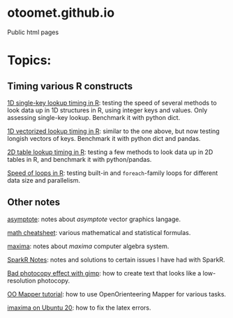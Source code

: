# otoomet.github.io

Public html pages

# Topics:

## Timing various R constructs

[1D single-key lookup timing in R](simple_lookup_R.html): testing the
speed of several methods to look data up in 1D structures in R, using
integer keys and values.  Only assessing single-key lookup.  Benchmark
it with python dict.

[1D vectorized lookup timing in R](vectorized_lookup.html): similar
to the one above, but now testing longish vectors of keys.  Benchmark it
with python dict and pandas.

[2D table lookup timing in R](table_lookup_in_R.html): testing a few
methods to look data up in 2D tables in R, and benchmark it with
python/pandas.

[Speed of loops in R](timing-loops.html): testing built-in and
`foreach`-family loops for different data size and parallelism.


## Other notes

[asymptote](asymptote.html): notes about _asymptote_ vector graphics
langage. 

[math cheatsheet](math_cheatsheet.pdf): various
mathematical and statistical formulas.

[maxima](maxima.html): notes about _maxima_ computer algebra system. 

[SparkR Notes](sparkr_notes.html): notes and solutions to certain
issues I have had with SparkR.

[Bad photocopy effect with gimp](photocopy-effect-with-gimp.html): how
to create text that looks like a low-resolution photocopy.

[OO Mapper tutorial](https://otoomet.bitbucket.io/oomapper-tutorial.html):
how to use OpenOrienteering Mapper for various tasks.

[imaxima on Ubuntu 20](https://otoomet.github.io/imaxima-ubuntu20):
how to fix the latex errors.
